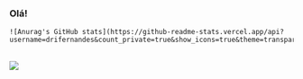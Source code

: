 ### Olá!

    ![Anurag's GitHub stats](https://github-readme-stats.vercel.app/api?username=drifernandes&count_private=true&show_icons=true&theme=transparent)
<div> <br><a href="https://github.com/drifernandes/github-readme-stats">
    <img height:"180cm" src="https://github-readme-stats.vercel.app/api/top-langs/?username=drifernandes&layout=compact&langs_count=16&theme=dracula"/>
  </a>
</div>
